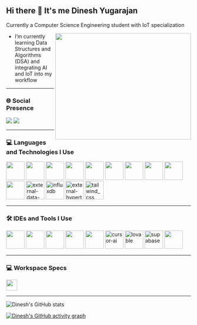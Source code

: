 ## Hi there 👋 It's me Dinesh Yugarajan

Currently a Computer Science Engineering student with IoT specialization

<img align="right" width="370" height="290" src="https://i.pinimg.com/originals/47/f0/34/47f0342cec72b800463bf003eac1257e.gif">

- I’m currently learning Data Structures and Algorithms (DSA) and integrating AI and IoT into my workflow

---

### 🌐 Social Presence
[<img src="https://img.shields.io/badge/LinkedIn-0077B5?style=for-the-badge&logo=linkedin&logoColor=white" />](https://www.linkedin.com/in/dineshyugarajan/) 
[<img src="https://img.shields.io/badge/instagram-d62976?style=for-the-badge&logo=instagram&logoColor=white" />](https://www.instagram.com/ydinesh_inc/)

---

### 💻 Languages and Technologies I Use
<img height="50" width="50" src="https://img.icons8.com/color/48/000000/python.png" /> 
<img height="50" width="50" src="https://img.icons8.com/color/48/000000/c-plus-plus-logo.png" /> 
<img height="50" width="50" src="https://img.icons8.com/color/48/000000/html-5.png" />
<img height="50" width="50" src="https://img.icons8.com/color/48/000000/css3.png" />  
<img height="50" width="50" src="https://img.icons8.com/color/48/000000/javascript.png"/> 
<img height="50" width="50" src="https://img.icons8.com/fluent/48/000000/arduino.png"/> 
<img height="50" width="50" src="https://img.icons8.com/color/48/000000/react-native.png"/> 
<img height="50" width="50" src="https://img.icons8.com/color/48/000000/google-firebase-console.png"/> 
<img height="50" width="50" src="https://img.icons8.com/color/48/000000/mysql-logo.png"/>  
<img height="50" width="50" src="https://img.icons8.com/color/48/000000/nodejs.png"/>
<img width="50" height="50" src="https://img.icons8.com/external-tal-revivo-color-tal-revivo/24/external-data-visualization-and-monitoring-with-support-for-graphite-and-influxdb-logo-color-tal-revivo.png" alt="external-data-visualization-and-monitoring-with-support-for-graphite-and-influxdb-logo-color-tal-revivo"/>
<img width="50" height="50" src="https://img.icons8.com/flat-round/64/influxdb.png" alt="influxdb"/>
<img width="50" height="50" src="https://img.icons8.com/external-tal-revivo-color-tal-revivo/24/external-hypertext-preprocessor-a-widely-used-open-source-general-purpose-scripting-language-logo-color-tal-revivo.png" alt="external-hypertext-preprocessor-a-widely-used-open-source-general-purpose-scripting-language-logo-color-tal-revivo"/>
<img width="50" height="50" src="https://img.icons8.com/fluency/48/tailwind_css.png" alt="tailwind_css"/>

---

### 🛠️ IDEs and Tools I Use
<img height="50" width="50" src="https://img.icons8.com/color/48/000000/visual-studio-code-2019.png"/> 
<img height="50" width="50" src="https://img.icons8.com/color/48/000000/pycharm.png"/> 
<img height="50" width="50" src="https://img.icons8.com/color/50/000000/git.png"/> 
<img height="50" width="50" src="https://img.icons8.com/dusk/64/000000/anaconda.png"/> 
<img height="50" src="https://img.icons8.com/officel/480/null/java-eclipse.png"/>
<img width="50" height="50" src="https://img.icons8.com/fluency/48/cursor-ai.png" alt="cursor-ai"/>
<img width="50" height="50" src="https://img.icons8.com/fluency/48/lovable.png" alt="lovable"/>
<img width="50" height="50" src="https://img.icons8.com/fluency/48/supabase.png" alt="supabase"/>
<img height="50" src="https://img.shields.io/badge/Netlify-00C7B7?style=for-the-badge&logo=netlify&logoColor=white"/> 

---

### 💻 Workspace Specs
<img height="30" src="https://img.shields.io/badge/AMD_Ryzen_5_5500U-ED1C24?style=for-the-badge&logo=amd&logoColor=white"/> 

---

![Dinesh's GitHub stats](https://github-readme-stats.vercel.app/api?username=DineshY1011&theme=dark&show_icons=true&&hide=issues,contribs)

[![Dinesh's GitHub activity graph](https://github-readme-activity-graph.vercel.app/graph?username=DineshY1011&bg_color=000000&color=ffffff&line=51f565&point=ffffff&area=true&hide_border=true)](https://github.com/ashutosh00710/github-readme-activity-graph)